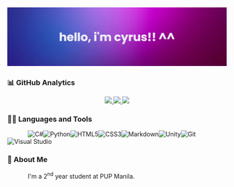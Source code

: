 ### ![](/banner.png)

### 📊 GitHub Analytics
<div align="center">
<a href="https://github.com/jancyrusm">
  <img height="115em" src="https://github-readme-stats.vercel.app/api/top-langs/?username=jancyrusm&theme=algolia&hide_border=true&include_all_commits=false&count_private=false&layout=compact"/>
  <img height="115em" src="https://github-readme-stats.vercel.app/api?username=jancyrusm&theme=tokyonight&hide_border=true&include_all_commits=false&count_private=false"/>
  <img height="115em" src="https://github-readme-streak-stats.herokuapp.com/?user=jancyrusm&theme=dracula&hide_border=true"/>
</a>
</div>

### 🧑‍💻 Languages and Tools
&nbsp;&nbsp;&nbsp;&nbsp;&nbsp;&nbsp;&nbsp;&nbsp;&nbsp;&nbsp;&nbsp;&nbsp;![C#](https://img.shields.io/badge/c%23-%23239120.svg?style=for-the-badge&logo=c-sharp&logoColor=white)![Python](https://img.shields.io/badge/python-3670A0?style=for-the-badge&logo=python&logoColor=ffdd54)![HTML5](https://img.shields.io/badge/html5-%23E34F26.svg?style=for-the-badge&logo=html5&logoColor=white)![CSS3](https://img.shields.io/badge/css3-%231572B6.svg?style=for-the-badge&logo=css3&logoColor=white)![Markdown](https://img.shields.io/badge/markdown-%23000000.svg?style=for-the-badge&logo=markdown&logoColor=white)![Unity](https://img.shields.io/badge/unity-%23000000.svg?style=for-the-badge&logo=unity&logoColor=white)![Git](https://img.shields.io/badge/git-%23F05033.svg?style=for-the-badge&logo=git&logoColor=white)![Visual Studio](https://img.shields.io/badge/Visual%20Studio-5C2D91.svg?style=for-the-badge&logo=visual-studio&logoColor=white)

### 👤 About Me
&nbsp;&nbsp;&nbsp;&nbsp;&nbsp;&nbsp;&nbsp;&nbsp;&nbsp;&nbsp;&nbsp;&nbsp;I'm a 2<sup>nd</sup> year student at PUP Manila. 
